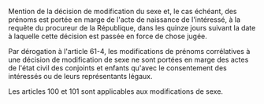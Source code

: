 Mention de la décision de modification du sexe et, le cas échéant, des prénoms est portée en marge de l'acte de naissance de l'intéressé, à la requête du procureur de la République, dans les quinze jours suivant la date à laquelle cette décision est passée en force de chose jugée.

Par dérogation à l'article 61-4, les modifications de prénoms corrélatives à une décision de modification de sexe ne sont portées en marge des actes de l'état civil des conjoints et enfants qu'avec le consentement des intéressés ou de leurs représentants légaux.

Les articles 100 et 101 sont applicables aux modifications de sexe.
